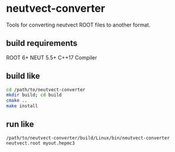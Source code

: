 # neutvect-converter
Tools for converting neutvect ROOT files to another format.

## build requirements

ROOT 6+
NEUT 5.5+
C++17 Compiler

## build like

```bash
cd /path/to/neutvect-converter
mkdir build; cd build
cmake ..
make install
```

## run like

```
/path/to/neutvect-converter/build/Linux/bin/neutvect-converter neutvect.root myout.hepmc3
```
